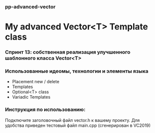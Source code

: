 ### pp-advanced-vector
# My advanced Vector&lt;T> Template class
### Спринт 13: собственная реализация улучшенного шаблонного класса Vector&lt;T>

### Использованные идеомы, технологии и элементы языка
- Placement new / delete
- Templates
- Optional&lt;T> class
- Variadic Templates

### Инструкция по использованию:
Подключите заголовочный файл vector.h к вашему проекту.
Для удобства приведен тестовый файл main.cpp (сгенерирован в VC2019)
